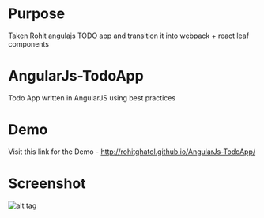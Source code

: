 # Purpose
Taken Rohit angulajs TODO app and transition it into webpack + react leaf components

AngularJs-TodoApp
=================

Todo App written in AngularJS using best practices


Demo
====
Visit this link for the Demo - http://rohitghatol.github.io/AngularJs-TodoApp/


Screenshot
=====
![alt tag](https://raw.githubusercontent.com/rohitghatol/AngularJs-TodoApp/master/Todo-App.png)
